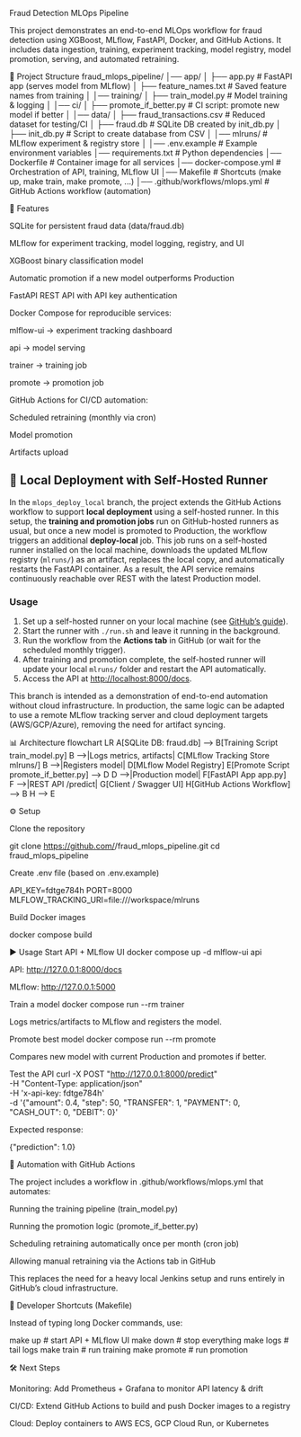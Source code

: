 Fraud Detection MLOps Pipeline

This project demonstrates an end-to-end MLOps workflow for fraud detection using XGBoost, MLflow, FastAPI, Docker, and GitHub Actions.
It includes data ingestion, training, experiment tracking, model registry, model promotion, serving, and automated retraining.

📂 Project Structure
fraud_mlops_pipeline/
│── app/
│   ├── app.py                # FastAPI app (serves model from MLflow)
│   ├── feature_names.txt     # Saved feature names from training
│
│── training/
│   ├── train_model.py        # Model training & logging
│
│── ci/
│   ├── promote_if_better.py  # CI script: promote new model if better
│
│── data/
│   ├── fraud_transactions.csv    # Reduced dataset for testing/CI
│   ├── fraud.db                  # SQLite DB created by init_db.py
│   ├── init_db.py                # Script to create database from CSV
│
│── mlruns/                   # MLflow experiment & registry store
│
│── .env.example              # Example environment variables
│── requirements.txt          # Python dependencies
│── Dockerfile                # Container image for all services
│── docker-compose.yml        # Orchestration of API, training, MLflow UI
│── Makefile                  # Shortcuts (make up, make train, make promote, ...)
│── .github/workflows/mlops.yml # GitHub Actions workflow (automation)

🔑 Features

SQLite for persistent fraud data (data/fraud.db)

MLflow for experiment tracking, model logging, registry, and UI

XGBoost binary classification model

Automatic promotion if a new model outperforms Production

FastAPI REST API with API key authentication

Docker Compose for reproducible services:

mlflow-ui → experiment tracking dashboard

api → model serving

trainer → training job

promote → promotion job

GitHub Actions for CI/CD automation:

Scheduled retraining (monthly via cron)

Model promotion

Artifacts upload

## 🔄 Local Deployment with Self-Hosted Runner

In the `mlops_deploy_local` branch, the project extends the GitHub Actions workflow to support **local deployment** using a self-hosted runner. In this setup, the **training and promotion jobs** run on GitHub-hosted runners as usual, but once a new model is promoted to Production, the workflow triggers an additional **deploy-local** job. This job runs on a self-hosted runner installed on the local machine, downloads the updated MLflow registry (`mlruns/`) as an artifact, replaces the local copy, and automatically restarts the FastAPI container. As a result, the API service remains continuously reachable over REST with the latest Production model.  

### Usage
1. Set up a self-hosted runner on your local machine (see [GitHub’s guide](https://docs.github.com/en/actions/hosting-your-own-runners/adding-self-hosted-runners)).  
2. Start the runner with `./run.sh` and leave it running in the background.  
3. Run the workflow from the **Actions tab** in GitHub (or wait for the scheduled monthly trigger).  
4. After training and promotion complete, the self-hosted runner will update your local `mlruns/` folder and restart the API automatically.  
5. Access the API at [http://localhost:8000/docs](http://localhost:8000/docs).  

This branch is intended as a demonstration of end-to-end automation without cloud infrastructure. In production, the same logic can be adapted to use a remote MLflow tracking server and cloud deployment targets (AWS/GCP/Azure), removing the need for artifact syncing.


📊 Architecture
flowchart LR
    A[SQLite DB: fraud.db] --> B[Training Script train_model.py]
    B -->|Logs metrics, artifacts| C[MLflow Tracking Store mlruns/]
    B -->|Registers model| D[MLflow Model Registry]
    E[Promote Script promote_if_better.py] --> D
    D -->|Production model| F[FastAPI App app.py]
    F -->|REST API /predict| G[Client / Swagger UI]
    H[GitHub Actions Workflow] --> B
    H --> E

⚙️ Setup

Clone the repository

git clone https://github.com/<your-username>/fraud_mlops_pipeline.git
cd fraud_mlops_pipeline


Create .env file (based on .env.example)

API_KEY=fdtge784h
PORT=8000
MLFLOW_TRACKING_URI=file:///workspace/mlruns


Build Docker images

docker compose build

▶️ Usage
Start API + MLflow UI
docker compose up -d mlflow-ui api


API: http://127.0.0.1:8000/docs

MLflow: http://127.0.0.1:5000

Train a model
docker compose run --rm trainer


Logs metrics/artifacts to MLflow and registers the model.

Promote best model
docker compose run --rm promote


Compares new model with current Production and promotes if better.

Test the API
curl -X POST "http://127.0.0.1:8000/predict" \
  -H "Content-Type: application/json" \
  -H 'x-api-key: fdtge784h' \
  -d '{"amount": 0.4, "step": 50, "TRANSFER": 1, "PAYMENT": 0, "CASH_OUT": 0, "DEBIT": 0}'


Expected response:

{"prediction": 1.0}

🔄 Automation with GitHub Actions

The project includes a workflow in .github/workflows/mlops.yml that automates:

Running the training pipeline (train_model.py)

Running the promotion logic (promote_if_better.py)

Scheduling retraining automatically once per month (cron job)

Allowing manual retraining via the Actions tab in GitHub

This replaces the need for a heavy local Jenkins setup and runs entirely in GitHub’s cloud infrastructure.

🔧 Developer Shortcuts (Makefile)

Instead of typing long Docker commands, use:

make up        # start API + MLflow UI
make down      # stop everything
make logs      # tail logs
make train     # run training
make promote   # run promotion

🛠️ Next Steps

Monitoring: Add Prometheus + Grafana to monitor API latency & drift

CI/CD: Extend GitHub Actions to build and push Docker images to a registry

Cloud: Deploy containers to AWS ECS, GCP Cloud Run, or Kubernetes
